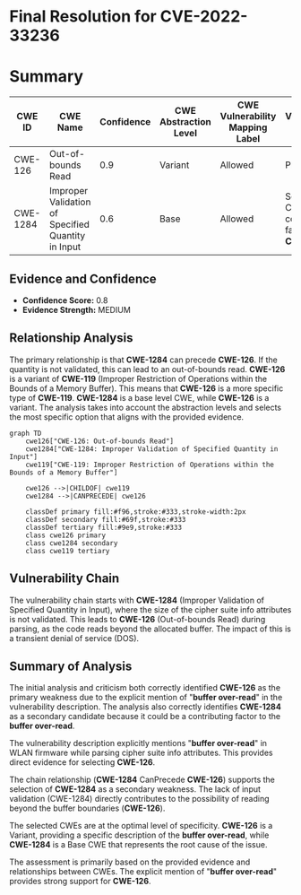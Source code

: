 # Final Resolution for CVE-2022-33236

# Summary
| CWE ID | CWE Name | Confidence | CWE Abstraction Level | CWE Vulnerability Mapping Label | CWE-Vulnerability Mapping Notes |
|---|---|---|---|---|---|
| CWE-126 | Out-of-bounds Read | 0.9 | Variant | Allowed | Primary CWE |
| CWE-1284 | Improper Validation of Specified Quantity in Input | 0.6 | Base | Allowed | Secondary Candidate, contributing factor to **CWE-126** |

## Evidence and Confidence

*   **Confidence Score:** 0.8
*   **Evidence Strength:** MEDIUM

## Relationship Analysis
The primary relationship is that **CWE-1284** can precede **CWE-126**. If the quantity is not validated, this can lead to an out-of-bounds read. **CWE-126** is a variant of **CWE-119** (Improper Restriction of Operations within the Bounds of a Memory Buffer). This means that **CWE-126** is a more specific type of **CWE-119**. **CWE-1284** is a base level CWE, while **CWE-126** is a variant. The analysis takes into account the abstraction levels and selects the most specific option that aligns with the provided evidence.

```mermaid
graph TD
    cwe126["CWE-126: Out-of-bounds Read"]
    cwe1284["CWE-1284: Improper Validation of Specified Quantity in Input"]
    cwe119["CWE-119: Improper Restriction of Operations within the Bounds of a Memory Buffer"]
    
    cwe126 -->|CHILDOF| cwe119
    cwe1284 -->|CANPRECEDE| cwe126
    
    classDef primary fill:#f96,stroke:#333,stroke-width:2px
    classDef secondary fill:#69f,stroke:#333
    classDef tertiary fill:#9e9,stroke:#333
    class cwe126 primary
    class cwe1284 secondary
    class cwe119 tertiary
```

## Vulnerability Chain
The vulnerability chain starts with **CWE-1284** (Improper Validation of Specified Quantity in Input), where the size of the cipher suite info attributes is not validated. This leads to **CWE-126** (Out-of-bounds Read) during parsing, as the code reads beyond the allocated buffer. The impact of this is a transient denial of service (DOS).

## Summary of Analysis
The initial analysis and criticism both correctly identified **CWE-126** as the primary weakness due to the explicit mention of "**buffer over-read**" in the vulnerability description. The analysis also correctly identifies **CWE-1284** as a secondary candidate because it could be a contributing factor to the **buffer over-read**.

The vulnerability description explicitly mentions "**buffer over-read**" in WLAN firmware while parsing cipher suite info attributes. This provides direct evidence for selecting **CWE-126**.

The chain relationship (**CWE-1284** CanPrecede **CWE-126**) supports the selection of **CWE-1284** as a secondary weakness. The lack of input validation (CWE-1284) directly contributes to the possibility of reading beyond the buffer boundaries (**CWE-126**).

The selected CWEs are at the optimal level of specificity. **CWE-126** is a Variant, providing a specific description of the **buffer over-read**, while **CWE-1284** is a Base CWE that represents the root cause of the issue.

The assessment is primarily based on the provided evidence and relationships between CWEs. The explicit mention of "**buffer over-read**" provides strong support for **CWE-126**.